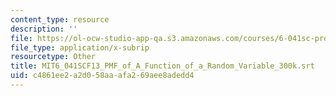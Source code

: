 ```yaml
---
content_type: resource
description: ''
file: https://ol-ocw-studio-app-qa.s3.amazonaws.com/courses/6-041sc-probabilistic-systems-analysis-and-applied-probability-fall-2013/c4861ee2a2d058aaafa269aee8adedd4_MIT6_041SCF13_PMF_of_A_Function_of_a_Random_Variable_300k.vtt
file_type: application/x-subrip
resourcetype: Other
title: MIT6_041SCF13_PMF_of_A_Function_of_a_Random_Variable_300k.srt
uid: c4861ee2-a2d0-58aa-afa2-69aee8adedd4
---
```

